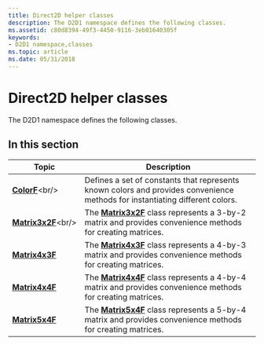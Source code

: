```yaml
---
title: Direct2D helper classes
description: The D2D1 namespace defines the following classes.
ms.assetid: c80d8394-49f3-4450-9116-3eb01640305f
keywords:
- D2D1 namespace,classes
ms.topic: article
ms.date: 05/31/2018
---
```


# Direct2D helper classes

The D2D1 namespace defines the following classes.

## In this section



| Topic                                       | Description                                                                                                                              |
|---------------------------------------------|------------------------------------------------------------------------------------------------------------------------------------------|
| [**ColorF**](https://msdn.microsoft.com/library/Dd370907(v=VS.85).aspx)<br/>         | Defines a set of constants that represents known colors and provides convenience methods for instantiating different colors.<br/>  |
| [**Matrix3x2F**](https://msdn.microsoft.com/library/Dd372275(v=VS.85).aspx)<br/> | The [**Matrix3x2F**](https://msdn.microsoft.com/library/Dd372275(v=VS.85).aspx) class represents a 3-by-2 matrix and provides convenience methods for creating matrices.<br/> |
| [**Matrix4x3F**](matrix4x3f.md)<br/> | The [**Matrix4x3F**](matrix4x3f.md) class represents a 4-by-3 matrix and provides convenience methods for creating matrices.<br/> |
| [**Matrix4x4F**](/windows/desktop/api/d2d1_1helper/nl-d2d1_1helper-matrix4x4f)<br/> | The [**Matrix4x4F**](/windows/desktop/api/d2d1_1helper/nl-d2d1_1helper-matrix4x4f) class represents a 4-by-4 matrix and provides convenience methods for creating matrices.<br/> |
| [**Matrix5x4F**](matrix5x4f.md)<br/> | The [**Matrix5x4F**](matrix5x4f.md) class represents a 5-by-4 matrix and provides convenience methods for creating matrices.<br/> |



 

 

 





